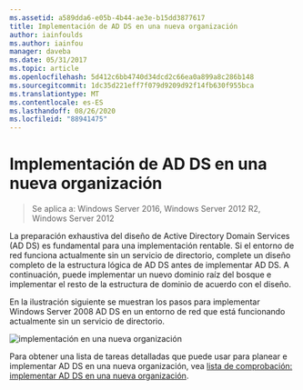 ```yaml
---
ms.assetid: a589dda6-e05b-4b44-ae3e-b15dd3877617
title: Implementación de AD DS en una nueva organización
author: iainfoulds
ms.author: iainfou
manager: daveba
ms.date: 05/31/2017
ms.topic: article
ms.openlocfilehash: 5d412c6bb4740d34dcd2c66ea0a899a8c286b148
ms.sourcegitcommit: 1dc35d221eff7f079d9209d92f14fb630f955bca
ms.translationtype: MT
ms.contentlocale: es-ES
ms.lasthandoff: 08/26/2020
ms.locfileid: "88941475"
---
```

# <a name="deploying-ad-ds-in-a-new-organization"></a>Implementación de AD DS en una nueva organización

>Se aplica a: Windows Server 2016, Windows Server 2012 R2, Windows Server 2012

La preparación exhaustiva del diseño de Active Directory Domain Services (AD DS) es fundamental para una implementación rentable. Si el entorno de red funciona actualmente sin un servicio de directorio, complete un diseño completo de la estructura lógica de AD DS antes de implementar AD DS. A continuación, puede implementar un nuevo dominio raíz del bosque e implementar el resto de la estructura de dominio de acuerdo con el diseño.

En la ilustración siguiente se muestran los pasos para implementar Windows Server 2008 AD DS en un entorno de red que está funcionando actualmente sin un servicio de directorio.

![implementación en una nueva organización](media/Deploying-AD-DS-in-a-New-Organization/daa38971-86f2-4033-9442-0cdff9ecc48f.gif)

Para obtener una lista de tareas detalladas que puede usar para planear e implementar AD DS en una nueva organización, vea [lista de comprobación: implementar AD DS en una nueva organización](/previous-versions/windows/it-pro/windows-server-2008-R2-and-2008/cc725897(v=ws.10)).

